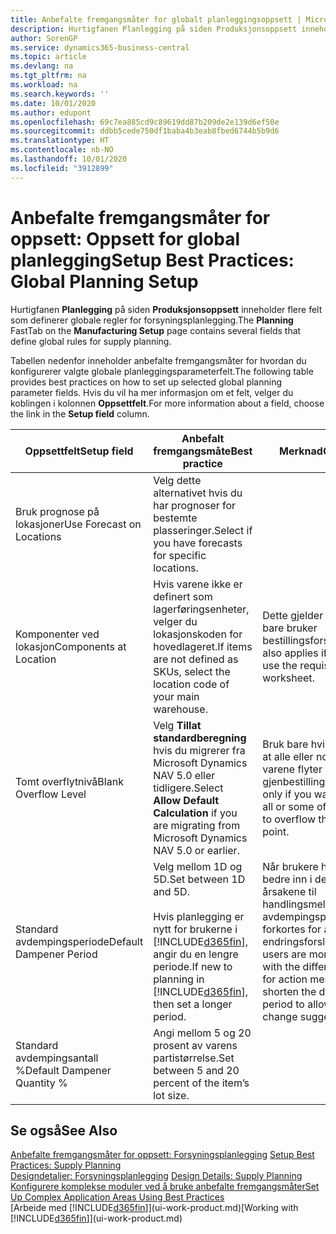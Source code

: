 ```yaml
---
title: Anbefalte fremgangsmåter for globalt planleggingsoppsett | Microsoft-dokumentasjon
description: Hurtigfanen Planlegging på siden Produksjonsoppsett inneholder flere felt som definerer globale regler for forsyningsplanlegging.
author: SorenGP
ms.service: dynamics365-business-central
ms.topic: article
ms.devlang: na
ms.tgt_pltfrm: na
ms.workload: na
ms.search.keywords: ''
ms.date: 10/01/2020
ms.author: edupont
ms.openlocfilehash: 69c7ea885cd9c89619dd87b209de2e139d6ef50e
ms.sourcegitcommit: ddbb5cede750df1baba4b3eab8fbed6744b5b9d6
ms.translationtype: HT
ms.contentlocale: nb-NO
ms.lasthandoff: 10/01/2020
ms.locfileid: "3912899"
---
```

# <a name="setup-best-practices-global-planning-setup"></a><span data-ttu-id="56ff9-103">Anbefalte fremgangsmåter for oppsett: Oppsett for global planlegging</span><span class="sxs-lookup"><span data-stu-id="56ff9-103">Setup Best Practices: Global Planning Setup</span></span>
<span data-ttu-id="56ff9-104">Hurtigfanen **Planlegging** på siden **Produksjonsoppsett** inneholder flere felt som definerer globale regler for forsyningsplanlegging.</span><span class="sxs-lookup"><span data-stu-id="56ff9-104">The **Planning** FastTab on the **Manufacturing Setup** page contains several fields that define global rules for supply planning.</span></span>  

 <span data-ttu-id="56ff9-105">Tabellen nedenfor inneholder anbefalte fremgangsmåter for hvordan du konfigurerer valgte globale planleggingsparameterfelt.</span><span class="sxs-lookup"><span data-stu-id="56ff9-105">The following table provides best practices on how to set up selected global planning parameter fields.</span></span> <span data-ttu-id="56ff9-106">Hvis du vil ha mer informasjon om et felt, velger du koblingen i kolonnen **Oppsettfelt**.</span><span class="sxs-lookup"><span data-stu-id="56ff9-106">For more information about a field, choose the link in the **Setup field** column.</span></span>  

|<span data-ttu-id="56ff9-107">Oppsettfelt</span><span class="sxs-lookup"><span data-stu-id="56ff9-107">Setup field</span></span>|<span data-ttu-id="56ff9-108">Anbefalt fremgangsmåte</span><span class="sxs-lookup"><span data-stu-id="56ff9-108">Best practice</span></span>|<span data-ttu-id="56ff9-109">Merknad</span><span class="sxs-lookup"><span data-stu-id="56ff9-109">Comment</span></span>|  
|-----------------|-------------------|-------------|  
|<span data-ttu-id="56ff9-110">Bruk prognose på lokasjoner</span><span class="sxs-lookup"><span data-stu-id="56ff9-110">Use Forecast on Locations</span></span>|<span data-ttu-id="56ff9-111">Velg dette alternativet hvis du har prognoser for bestemte plasseringer.</span><span class="sxs-lookup"><span data-stu-id="56ff9-111">Select if you have forecasts for specific locations.</span></span>||  
|<span data-ttu-id="56ff9-112">Komponenter ved lokasjon</span><span class="sxs-lookup"><span data-stu-id="56ff9-112">Components at Location</span></span>|<span data-ttu-id="56ff9-113">Hvis varene ikke er definert som lagerføringsenheter, velger du lokasjonskoden for hovedlageret.</span><span class="sxs-lookup"><span data-stu-id="56ff9-113">If items are not defined as SKUs, select the location code of your main warehouse.</span></span>|<span data-ttu-id="56ff9-114">Dette gjelder også hvis du bare bruker bestillingsforslaget.</span><span class="sxs-lookup"><span data-stu-id="56ff9-114">This also applies if you only use the requisition worksheet.</span></span>|  
|<span data-ttu-id="56ff9-115">Tomt overflytnivå</span><span class="sxs-lookup"><span data-stu-id="56ff9-115">Blank Overflow Level</span></span>|<span data-ttu-id="56ff9-116">Velg **Tillat standardberegning** hvis du migrerer fra Microsoft Dynamics NAV 5.0 eller tidligere.</span><span class="sxs-lookup"><span data-stu-id="56ff9-116">Select **Allow Default Calculation** if you are migrating from Microsoft Dynamics NAV 5.0 or earlier.</span></span>|<span data-ttu-id="56ff9-117">Bruk bare hvis du vil tillate at alle eller noen av varene flyter over gjenbestillingspunktet.</span><span class="sxs-lookup"><span data-stu-id="56ff9-117">Use only if you want to allow all or some of your items to overflow the reorder point.</span></span>|  
|<span data-ttu-id="56ff9-118">Standard avdempingsperiode</span><span class="sxs-lookup"><span data-stu-id="56ff9-118">Default Dampener Period</span></span>|<span data-ttu-id="56ff9-119">Velg mellom 1D og 5D.</span><span class="sxs-lookup"><span data-stu-id="56ff9-119">Set between 1D and 5D.</span></span><br /><br /> <span data-ttu-id="56ff9-120">Hvis planlegging er nytt for brukerne i [!INCLUDE[d365fin](includes/d365fin_md.md)], angir du en lengre periode.</span><span class="sxs-lookup"><span data-stu-id="56ff9-120">If new to planning in [!INCLUDE[d365fin](includes/d365fin_md.md)], then set a longer period.</span></span>|<span data-ttu-id="56ff9-121">Når brukere har satt seg bedre inn i de forskjellige årsakene til handlingsmeldinger, kan avdempingsperioden forkortes for å tillate flere endringsforslag.</span><span class="sxs-lookup"><span data-stu-id="56ff9-121">When users are more familiar with the different reasons for action messages, then shorten the dampener period to allow more change suggestions.</span></span>|  
|<span data-ttu-id="56ff9-122">Standard avdempingsantall %</span><span class="sxs-lookup"><span data-stu-id="56ff9-122">Default Dampener Quantity %</span></span>|<span data-ttu-id="56ff9-123">Angi mellom 5 og 20 prosent av varens partistørrelse.</span><span class="sxs-lookup"><span data-stu-id="56ff9-123">Set between 5 and 20 percent of the item’s lot size.</span></span>||  

## <a name="see-also"></a><span data-ttu-id="56ff9-124">Se også</span><span class="sxs-lookup"><span data-stu-id="56ff9-124">See Also</span></span>  
 <span data-ttu-id="56ff9-125">[Anbefalte fremgangsmåter for oppsett: Forsyningsplanlegging](setup-best-practices-supply-planning.md) </span><span class="sxs-lookup"><span data-stu-id="56ff9-125">[Setup Best Practices: Supply Planning](setup-best-practices-supply-planning.md) </span></span>  
 <span data-ttu-id="56ff9-126">[Designdetaljer: Forsyningsplanlegging](design-details-supply-planning.md) </span><span class="sxs-lookup"><span data-stu-id="56ff9-126">[Design Details: Supply Planning](design-details-supply-planning.md) </span></span>  
 [<span data-ttu-id="56ff9-127">Konfigurere komplekse moduler ved å bruke anbefalte fremgangsmåter</span><span class="sxs-lookup"><span data-stu-id="56ff9-127">Set Up Complex Application Areas Using Best Practices</span></span>](set-up-complex-application-areas-using-best-practices.md)  
 <span data-ttu-id="56ff9-128">[Arbeide med [!INCLUDE[d365fin](includes/d365fin_md.md)]](ui-work-product.md)</span><span class="sxs-lookup"><span data-stu-id="56ff9-128">[Working with [!INCLUDE[d365fin](includes/d365fin_md.md)]](ui-work-product.md)</span></span>
